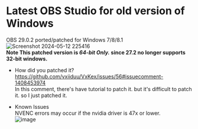 # Latest OBS Studio for old version of Windows
OBS 29.0.2 ported/patched for Windows 7/8/8.1 <br>
![Screenshot 2024-05-12 225416](https://github.com/TK50P/obs29patched/assets/127497974/855dc448-dfae-48ef-bc1f-25c455c53742) <br>
**Note This patched version is *64-bit Only.* since 27.2 no longer supports 32-bit windows.**


- How did you patched it? <br>
https://github.com/vxiiduu/VxKex/issues/56#issuecomment-1408453974 <br>
In this comment, there's have tutorial to patch it. but it's difficult to patch it. so I just patched it. <br>

- Known Issues <br>
NVENC errors may occur if the nvidia driver is 47x or lower. <br>
![image](https://github.com/TK50P/obs29patched/assets/127497974/4d5fbf5b-c368-47c4-a889-1bc8222b6f21)

